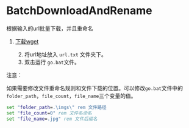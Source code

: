 # BatchDownloadAndRename



根据输入的url批量下载，并且重命名



1. [下载wget](https://eternallybored.org/misc/wget/)

	2. 将url地址放入 `url.txt` 文件夹下。
	2. 双击运行 `go.bat`文件。



注意：

如果需要修改文件重命名规则和文件下载的位置。可以修改`go.bat`文件中的 `folder_path`，`file_count`，`file_name`三个变量的值。

```bat
set "folder_path=.\imgs\" rem 文件路径
set "file_count=0" rem 文件名命名
set "file_name=.jpg" rem 文件后缀名
```
